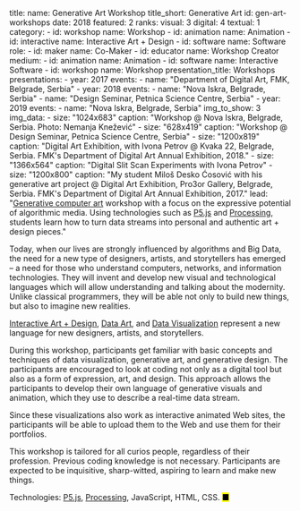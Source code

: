 title: 
    name: Generative Art Workshop
title_short: Generative Art
id: gen-art-workshops
date: 2018
featured: 2
ranks:
    visual: 3
    digital: 4
    textual: 1
category: 
    - id: workshop
      name: Workshop
    - id: animation
      name: Animation
    - id: interactive
      name: Interactive Art + Design
    - id: software
      name: Software
role:
    - id: maker
      name: Co-Maker
    - id: educator
      name: Workshop Creator
medium:
    - id: animation
      name: Animation
    - id: software
      name: Interactive Software
    - id: workshop
      name: Workshop
presentation_title: Workshops
presentations:
    - year: 2017
      events:
        - name: "<span class='italic-style'>Department of Digital Art</span>, FMK, Belgrade, Serbia"
    - year: 2018
      events:
        - name: "<span class='italic-style'>Nova Iskra</span>, Belgrade, Serbia"
        - name: "<span class='italic-style'>Design Seminar</span>, Petnica Science Centre, Serbia"
    - year: 2019
      events:
        - name: "<span class='italic-style'>Nova Iskra</span>, Belgrade, Serbia"
img_to_show: 3
img_data:
    - size: "1024x683"
      caption: "Workshop @ Nova Iskra, Belgrade, Serbia. Photo: Nemanja Knežević"
    - size: "628x419"
      caption: "Workshop @ Design Seminar, Petnica Science Centre, Serbia"
    - size: "1200x819"
      caption: "Digital Art Exhibition, with Ivona Petrov @ Kvaka 22, Belgrade, Serbia. FMK's Department of Digital Art Annual Exhibition, 2018."
    - size: "1366x564"
      caption: "Digital Slit Scan Experiments with Ivona Petrov"
    - size: "1200x800"
      caption: "My student Miloš Desko Ćosović with his generative art project @ Digital Art Exhibition, Pro3or Gallery, Belgrade, Serbia. FMK's Department of Digital Art Annual Exhibition, 2017."
lead: "<a href='https://en.wikipedia.org/wiki/Generative_art' target='_blank'>Generative computer art</a> workshop with a focus on the expressive potential of algorithmic media. Using technologies such as <a href='https://p5js.org/' target='_blank'>P5.js</a> and <a href='http://processing.org/' target='_blank'>Processing</a>, students learn how to turn data streams into personal and authentic art + design pieces."

Today, when our lives are strongly influenced by algorithms and Big Data, the need for a new type of designers, artists, and storytellers has emerged – a need for those who understand computers, networks, and information technologies. They will invent and develop new visual and technological languages which will allow understanding and talking about the modernity. Unlike classical programmers, they will be able not only to build new things, but also to imagine new realities.
 
<a href='/work/projects/category/interactive'>Interactive Art + Design</a>, <a href='/work/projects/category/data-art'>Data Art</a>, and <a href='/work/projects/category/dataviz'>Data Visualization</a> represent a new language for new designers, artists, and storytellers.

During this workshop, participants get familiar with basic concepts and techniques of data visualization, generative art, and generative design. The participants are encouraged to look at coding not only as a digital tool but also as a form of expression, art, and design. This approach allows the participants to develop their own language of generative visuals and animation, which they use to describe a real-time data stream.

Since these visualizations also work as interactive animated Web sites, the participants will be able to upload them to the Web and use them for their portfolios.

This workshop is tailored for all curios people, regardless of their profession. Previous coding knowledge is not necessary. Participants are expected to be inquisitive, sharp-witted, aspiring to learn and make new things. 

Technologies: <a href='https://p5js.org/' target='_blank'>P5.js</a>, <a href='http://processing.org/' target='_blank'>Processing</a>, JavaScript, HTML, CSS. <mark>&#9632;</mark>